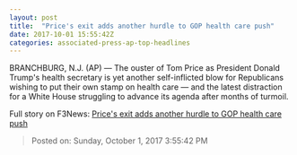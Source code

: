 ```yaml
---
layout: post
title:  "Price's exit adds another hurdle to GOP health care push"
date: 2017-10-01 15:55:42Z
categories: associated-press-ap-top-headlines
---
```


BRANCHBURG, N.J. (AP) — The ouster of Tom Price as President Donald Trump's health secretary is yet another self-inflicted blow for Republicans wishing to put their own stamp on health care — and the latest distraction for a White House struggling to advance its agenda after months of turmoil.


Full story on F3News: [Price's exit adds another hurdle to GOP health care push](http://www.f3nws.com/n/2ajzrC)

> Posted on: Sunday, October 1, 2017 3:55:42 PM
